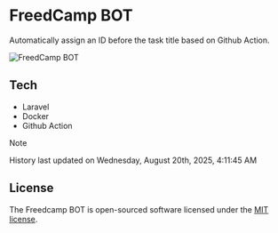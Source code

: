 # FreedCamp BOT

Automatically assign an ID before the task title based on Github Action.

![FreedCamp BOT](https://repository-images.githubusercontent.com/737932867/7d34798b-2680-471c-b089-a78a718d3d6a)

## Tech

- Laravel
- Docker
- Github Action

> [!NOTE]  
> History last updated on Wednesday, August 20th, 2025, 4:11:45 AM

## License

The Freedcamp BOT is open-sourced software licensed under the [MIT license](https://opensource.org/licenses/MIT).
